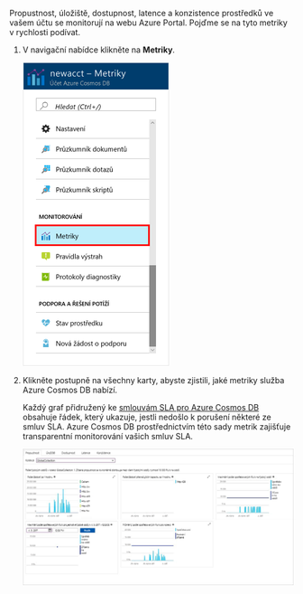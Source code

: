 Propustnost, úložiště, dostupnost, latence a konzistence prostředků ve vašem účtu se monitorují na webu Azure Portal. Pojďme se na tyto metriky v rychlosti podívat. 

1. V navigační nabídce klikněte na **Metriky**.

   ![Metriky na webu Azure Portal](./media/cosmos-db-tutorial-review-slas/metrics.png)

2. Klikněte postupně na všechny karty, abyste zjistili, jaké metriky služba Azure Cosmos DB nabízí. 

    Každý graf přidružený ke [smlouvám SLA pro Azure Cosmos DB](https://azure.microsoft.com/support/legal/sla/cosmos-db/) obsahuje řádek, který ukazuje, jestli nedošlo k porušení některé ze smluv SLA. Azure Cosmos DB prostřednictvím této sady metrik zajišťuje transparentní monitorování vašich smluv SLA. 

   ![Sada metrik Azure Cosmos DB](./media/cosmos-db-tutorial-review-slas/metrics-suite.png)